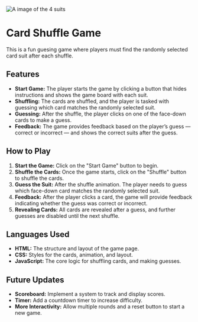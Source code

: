 ![A image of the 4 suits](https://images.unsplash.com/photo-1603378596501-8bbfc7059d5e?q=80&w=3136&auto=format&fit=crop&ixlib=rb-4.0.3&ixid=M3wxMjA3fDB8MHxwaG90by1wYWdlfHx8fGVufDB8fHx8fA%3D%3D)

# Card Shuffle Game


This is a fun guesing game where players must find the randomly selected card suit after each shuffle. 

## Features
- **Start Game:** The player starts the game by clicking a button that hides instructions and shows the game board with each suit.
- **Shuffling:** The cards are shuffled, and the player is tasked with guessing which card matches the randomly selected suit.
- **Guessing:** After the shuffle, the player clicks on one of the face-down cards to make a guess.
- **Feedback:** The game provides feedback based on the player’s guess — correct or incorrect — and shows the correct suits after the guess.

## How to Play
1. **Start the Game:** Click on the "Start Game" button to begin.
2. **Shuffle the Cards:** Once the game starts, click on the "Shuffle" button to shuffle the cards.
3. **Guess the Suit:** After the shuffle animation. The player needs to guess which face-down card matches the randomly selected suit.
4. **Feedback:** After the player clicks a card, the game will provide feedback indicating whether the guess was correct or incorrect.
5. **Revealing Cards:** All cards are revealed after a guess, and further guesses are disabled until the next shuffle.


## Languages Used
- **HTML:** The structure and layout of the game page.
- **CSS:** Styles for the cards, animation, and layout.
- **JavaScript:** The core logic for shuffling cards, and making guesses.

## Future Updates
- **Scoreboard:** Implement a system to track and display scores.
- **Timer:** Add a countdown timer to increase difficulty.
- **More Interactivity:** Allow multiple rounds and a reset button to start a new game.

